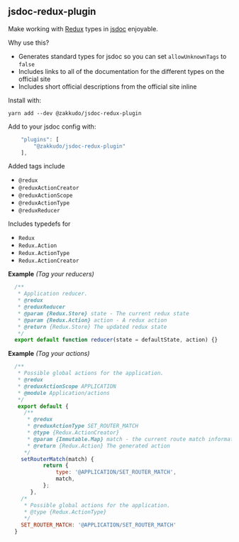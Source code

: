 <a name="module_jsdoc-redux-plugin"></a>

## jsdoc-redux-plugin
Make working with [Redux](https://redux.js.org) types in [jsdoc](http://usejsdoc.org/) enjoyable.

Why use this?

- Generates standard types for jsdoc so you can set `allowUnknownTags`
  to `false`
- Includes links to all of the documentation for the different types on the
  official site
- Includes short official descriptions from the official site inline

Install with:

```console
yarn add --dev @zakkudo/jsdoc-redux-plugin
```

Add to your jsdoc config with:

```js
    "plugins": [
        "@zakkudo/jsdoc-redux-plugin"
    ],
```

Added tags include

- `@redux`
- `@reduxActionCreator`
- `@reduxActionScope`
- `@reduxActionType`
- `@reduxReducer`

Includes typedefs for

- `Redux`
- `Redux.Action`
- `Redux.ActionType`
- `Redux.ActionCreator`

**Example** *(Tag your reducers)*  
```js
  /**
   * Application reducer.
   * @redux
   * @reduxReducer
   * @param {Redux.Store} state - The current redux state
   * @param {Redux.Action} action - A redux action
   * @return {Redux.Store} The updated redux state
   */
  export default function reducer(state = defaultState, action) {}
```
**Example** *(Tag your actions)*  
```js
  /**
   * Possible global actions for the application.
   * @redux
   * @reduxActionScope APPLICATION
   * @module Application/actions
   */
   export default {
     /**
      * @redux
      * @reduxActionType SET_ROUTER_MATCH
      * @type {Redux.ActionCreator}
      * @param {Immutable.Map} match - the current route match information
      * @return {Redux.Action} The generated action
     */
    setRouterMatch(match) {
           return {
               type: '@APPLICATION/SET_ROUTER_MATCH',
               match,
           };
       },
    /*
     * Possible global actions for the application.
     * @type {Redux.ActionType}
     */
    SET_ROUTER_MATCH: '@APPLICATION/SET_ROUTER_MATCH'
  }
```
